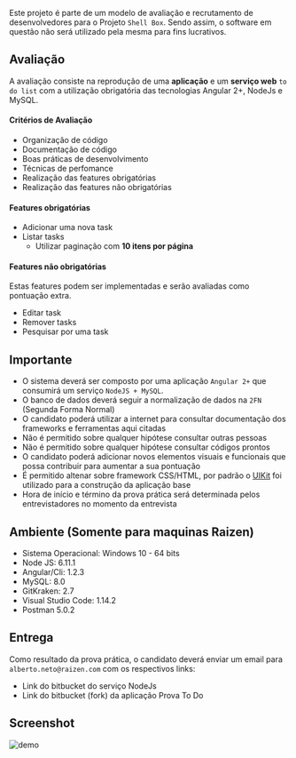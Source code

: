 Este projeto é parte de um modelo de avaliação e recrutamento de desenvolvedores para o Projeto `Shell Box`. Sendo assim, o software em questão não será utilizado pela mesma para fins lucrativos.

## Avaliação
A avaliação consiste na reprodução de uma **aplicação** e um **serviço web** `to do list` com a utilização obrigatória das tecnologias Angular 2+, NodeJs e MySQL.

#### Critérios de Avaliação

- Organização de código
- Documentação de código
- Boas práticas de desenvolvimento
- Técnicas de perfomance
- Realização das features obrigatórias
- Realização das features não obrigatórias

#### Features obrigatórias

- Adicionar uma nova task
- Listar tasks
  - Utilizar paginação com **10 itens por página**

#### Features não obrigatórias
Estas features podem ser implementadas e serão avaliadas como pontuação extra.

- Editar task
- Remover tasks
- Pesquisar por uma task

## Importante
- O sistema deverá ser composto por uma aplicação `Angular 2+` que consumirá um serviço `NodeJS + MySQL`.
- O banco de dados deverá seguir a normalização de dados na `2FN` (Segunda Forma Normal)
- O candidato poderá utilizar a internet para consultar documentação dos frameworks e ferramentas aqui citadas
- Não é permitido sobre qualquer hipótese consultar outras pessoas
- Não é permitido sobre qualquer hipótese consultar códigos prontos
- O candidato poderá adicionar novos elementos visuais e funcionais que possa contribuir para aumentar a sua pontuação
- É permitido altenar sobre framework CSS/HTML, por padrão o [UIKit](https://getuikit.com/v2/) foi utilizado para a construção da aplicação base
- Hora de início e término da prova prática será determinada pelos entrevistadores no momento da entrevista


## Ambiente (Somente para maquinas Raizen)

- Sistema Operacional: Windows 10 - 64 bits
- Node JS: 6.11.1
- Angular/Cli: 1.2.3
- MySQL: 8.0
- GitKraken: 2.7
- Visual Studio Code: 1.14.2
- Postman 5.0.2

## Entrega
Como resultado da prova prática, o candidato deverá enviar um email para `alberto.neto@raizen.com` com os respectivos links:

- Link do bitbucket do serviço NodeJs
- Link do bitbucket (fork) da aplicação Prova To Do

## Screenshot
![demo](https://bytebucket.org/acelera/prova-todo/raw/f420c83de0d8519548e717dd882d3a6287f0f3fa/demo.png)